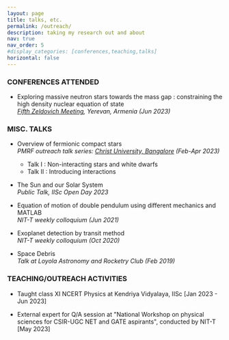 ```yaml
---
layout: page
title: talks, etc.
permalink: /outreach/
description: taking my research out and about
nav: true
nav_order: 5
#display_categories: [conferences,teaching,talks]
horizontal: false
---
```


### CONFERENCES ATTENDED

- Exploring massive neutron stars towards the mass gap : constraining the high density nuclear equation of state \
*[Fifth Zeldovich Meeting](https://indico.icranet.org/event/6/contributions/1417/), Yerevan, Armenia (Jun 2023)*



### MISC. TALKS

- Overview of fermionic compact stars \
*PMRF outreach talk series: [Christ University, Bangalore](https://christuniversity.in/uploads/event/Zenia_WC_flyer_20230222045740.pdf) (Feb-Apr 2023)*
    - Talk I : Non-interacting stars and white dwarfs
    - Talk II : Introducing interactions 

- The Sun and our Solar System \
*Public Talk, IISc Open Day 2023*

- Equation of motion of double pendulum using different mechanics and MATLAB  \
*NIT-T weekly colloquium (Jun 2021)*

- Exoplanet detection by transit method \
*NIT-T weekly colloquium (Oct 2020)*

- Space Debris \
*Talk at Loyola Astronomy and Rocketry Club (Feb 2019)*



### TEACHING/OUTREACH ACTIVITIES

- Taught class XI NCERT Physics at Kendriya Vidyalaya, IISc [Jan 2023 - Jun 2023]

- External expert for Q/A session at "National Workshop on physical sciences for CSIR-UGC NET and GATE aspirants", conducted by NIT-T [May 2023] 